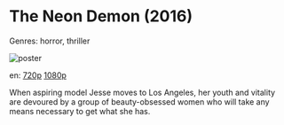 # The Neon Demon (2016)

Genres: horror, thriller

![poster](http://image.tmdb.org/t/p/w500/qqU0U29EtVo7I44zowxXBBf817u.jpg)

en:
  [720p](magnet:?xt=urn:btih:BBB6EF9BF6618118402DB1E0B52005560DD0D7B2&tr=udp://glotorrents.pw:6969/announce&tr=udp://tracker.opentrackr.org:1337/announce&tr=udp://torrent.gresille.org:80/announce&tr=udp://tracker.openbittorrent.com:80&tr=udp://tracker.coppersurfer.tk:6969&tr=udp://tracker.leechers-paradise.org:6969&tr=udp://p4p.arenabg.ch:1337&tr=udp://tracker.internetwarriors.net:1337)
  [1080p](magnet:?xt=urn:btih:E4AF43BD45F048457A1B95A7963999393581A8B4&tr=udp://glotorrents.pw:6969/announce&tr=udp://tracker.opentrackr.org:1337/announce&tr=udp://torrent.gresille.org:80/announce&tr=udp://tracker.openbittorrent.com:80&tr=udp://tracker.coppersurfer.tk:6969&tr=udp://tracker.leechers-paradise.org:6969&tr=udp://p4p.arenabg.ch:1337&tr=udp://tracker.internetwarriors.net:1337)
  


When aspiring model Jesse moves to Los Angeles, her youth and vitality are devoured by a group of beauty-obsessed women who will take any means necessary to get what she has.